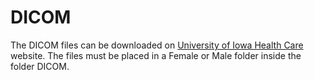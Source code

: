 # DICOM

The DICOM files can be downloaded on [University of Iowa Health Care](https://mri.radiology.uiowa.edu/visible_human_datasets.html) website.
The files must be placed in a Female or Male folder inside the folder DICOM. 
